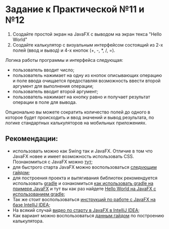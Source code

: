 # Задание к Практической №11 и №12

1. Создайте простой экран на JavaFX с выводом на экран текса "Hello World"
2. Создайте калькулятор с визуальным интерфейсом состоящий из 2-х полей (ввод и вывод) и 4-х кнопок (+, -, *, /, =).

Логика работы программы и интерфейса следующая:
- пользователь вводит число;
- пользователь нажимает на одну из кнопок описывающих операцию и поле ввода очищается предоставляя возможность ввести второй аргумент для выполнения операции;
- пользователь вводит второй аргумент; 
- пользователь нажимает на кнопку равно и получает результат операции в поле для вывода.

Опционально вы можете сократить количество полей до одного в которое будет происходить и ввод значений и вывод результата, по логике стандартных калькуляторов на мобильных приложениях.

## Рекомендации:
- использовать можно как Swing так и JavaFX. Отличие в том что JavaFX новее и имеет возможность использовать CSS. Познакомиться с JavaFX можно [тут](https://metanit.com/java/javafx/1.1.php);
- для быстрого старта JavaFX можно воспользоваться [следующим гайдом](https://metanit.com/java/javafx/1.2.php);
- для построения проекта и вытягивания библиотек рекомендуется использовать [gradle](https://ru.wikipedia.org/wiki/Gradle) и ознакомиться [как использовать gradle на примере JavaFX](https://habr.com/ru/post/474292/) и тут вы как раз найдете [Hello World на JavaFX с использованием gradle](https://github.com/openjfx/samples/tree/master/HelloFX/Gradle);
- Так же стоит воспользоваться [инструкций по работе с JavaFX на базе IntelliJ IDEA](https://openjfx.io/openjfx-docs/#IDE-Intellij);
- На всякий случай [видео по старту в JavaFX в IntelliJ IDEA](https://www.youtube.com/watch?v=nKIMGH0l3Wo&ab_channel=PaulGestwicki);
- Как вариант можно воспользоваться [данным гайдом](https://www.youtube.com/watch?v=p5ifU9kkp6g&ab_channel=KodySimpson) по построению калькулятора.

